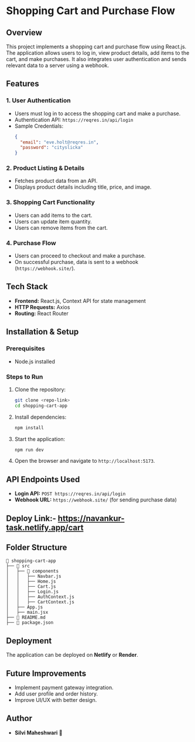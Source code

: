 # Shopping Cart and Purchase Flow

## Overview
This project implements a shopping cart and purchase flow using React.js. The application allows users to log in, view product details, add items to the cart, and make purchases. It also integrates user authentication and sends relevant data to a server using a webhook.

## Features

### 1. User Authentication
- Users must log in to access the shopping cart and make a purchase.
- Authentication API: `https://reqres.in/api/login`
- Sample Credentials:
  ```json
  {
    "email": "eve.holt@reqres.in",
    "password": "cityslicka"
  }
  ```

### 2. Product Listing & Details
- Fetches product data from an API.
- Displays product details including title, price, and image.

### 3. Shopping Cart Functionality
- Users can add items to the cart.
- Users can update item quantity.
- Users can remove items from the cart.

### 4. Purchase Flow
- Users can proceed to checkout and make a purchase.
- On successful purchase, data is sent to a webhook (`https://webhook.site/`).

## Tech Stack
- **Frontend:** React.js, Context API for state management
- **HTTP Requests:** Axios
- **Routing:** React Router

## Installation & Setup
### Prerequisites
- Node.js installed

### Steps to Run
1. Clone the repository:
   ```sh
   git clone <repo-link>
   cd shopping-cart-app
   ```
2. Install dependencies:
   ```sh
   npm install
   ```
3. Start the application:
   ```sh
   npm run dev
   ```
4. Open the browser and navigate to `http://localhost:5173`.

## API Endpoints Used
- **Login API:** `POST https://reqres.in/api/login`
- **Webhook URL:** `https://webhook.site/` (for sending purchase data)

## Deploy Link:- https://navankur-task.netlify.app/cart

## Folder Structure
```
📂 shopping-cart-app
├── 📂 src
│   ├── 📂 components
│   │   ├── Navbar.js
│   │   ├── Home.js
│   │   ├── Cart.js
│   │   ├── Login.js
│   │   ├── AuthContext.js
│   │   ├── CartContext.js
│   ├── App.js
│   ├── main.jsx
├── 📜 README.md
├── 📜 package.json
```

## Deployment
The application can be deployed on **Netlify** or **Render**.

## Future Improvements
- Implement payment gateway integration.
- Add user profile and order history.
- Improve UI/UX with better design.

## Author
- **Silvi Maheshwari** 🚀
